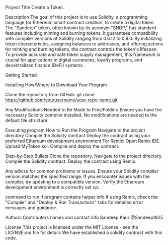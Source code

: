 Project Title
Create a Token.

Description
The goal of this project is to use Solidity, a programming language for Ethereum smart contract creation, to create a digital token. The "Sandeep" token, often known by its acronym "SNDP," has standard features including minting and burning tokens. It guarantees compatibility with compiler versions of Solidity ranging from 0.6.12 to 0.9.0. By initializing token characteristics, assigning balances to addresses, and offering actions for minting and burning tokens, the contract controls the token's lifespan. To provide accurate and safe token supply management, this framework is crucial for applications in digital currencies, loyalty programs, and decentralized finance (DeFi) systems.

Getting Started

Installing
How/Where to Download Your Program

Clone the repository from GitHub:
git clone https://github.com/yourusername/your-repo-name.git

Any Modifications Needed to Be Made to Files/Folders
Ensure you have the necessary Solidity compiler installed.
No modifications are needed to the default file structure.

Executing program
How to Run the Program
Navigate to the project directory
Compile the Solidity contract
Deploy the contract using your preferred Ethereum development environment 
For Remix:
Open Remix IDE.
Upload MyToken.sol.
Compile and deploy the contract.

Step-by-Step Bullets
Clone the repository.
Navigate to the project directory.
Compile the Solidity contract.
Deploy the contract using Remix.


Any advise for common problems or issues.
Ensure your Solidity compiler version matches the specified range.
If you encounter issues with the compiler, try updating to a compatible version.
Verify the Ethereum development environment is correctly set up.

command to run if program contains helper info
If using Remix, check the "Compile" and "Deploy & Run Transactions" tabs for detailed error messages and guidance.

Authors
Contributors names and contact info
Sandeep Kaur
@Sandeep1925

License
This project is licensed under the MIT License - see the LICENSE.md file for details 
We have established a solidity contract with this code. 
